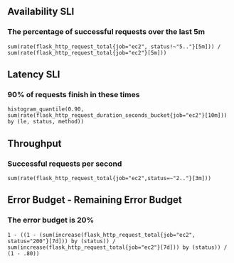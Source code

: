 ## Availability SLI
### The percentage of successful requests over the last 5m
```
sum(rate(flask_http_request_total{job="ec2", status!~"5.."}[5m])) / sum(rate(flask_http_request_total{job="ec2"}[5m]))
```

## Latency SLI
### 90% of requests finish in these times
```
histogram_quantile(0.90, sum(rate(flask_http_request_duration_seconds_bucket{job="ec2"}[10m])) by (le, status, method))
```

## Throughput
### Successful requests per second
```
sum(rate(flask_http_request_total{job="ec2",status=~"2.."}[3m]))
```

## Error Budget - Remaining Error Budget
### The error budget is 20%
```
1 - ((1 - (sum(increase(flask_http_request_total{job="ec2", status="200"}[7d])) by (status)) /  sum(increase(flask_http_request_total{job="ec2"}[7d])) by (status)) / (1 - .80))
```
